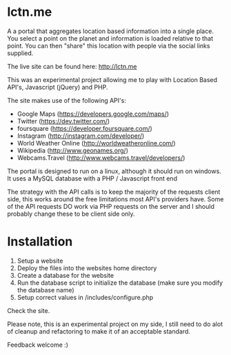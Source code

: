 lctn.me
=======

A a portal that aggregates location based information into a single place. You select a point on the planet and information is loaded relative to that point. You can then "share" this location with people via the social links supplied.

The live site can be found here: http://lctn.me

This was an experimental project allowing me to play with Location Based API's, Javascript (jQuery) and PHP.

The site makes use of the following API's:

- Google Maps (https://developers.google.com/maps/)
- Twitter (https://dev.twitter.com/)
- foursquare (https://developer.foursquare.com/)
- Instagram (http://instagram.com/developer/)
- World Weather Online (http://worldweatheronline.com/)
- Wikipedia (http://www.geonames.org/)
- Webcams.Travel (http://www.webcams.travel/developers/)


The portal is designed to run on a linux, although it should run on windows. It uses a MySQL database with a PHP / Javascript front end

The strategy with the API calls is to keep the majority of the requests client side, this works around the free limitations most API's providers have. Some of the API requests DO work via PHP requests on the server and I should probably change these to be client side only.

Installation
============

1. Setup a website 
2. Deploy the files into the websites home directory
3. Create a database for the website
4. Run the database script to initialize the database (make sure you modify the database name)
5. Setup correct values in /includes/configure.php

Check the site.

Please note, this is an experimental project on my side, I still need to do alot of cleanup and refactoring to make it of an acceptable standard.

Feedback welcome :)